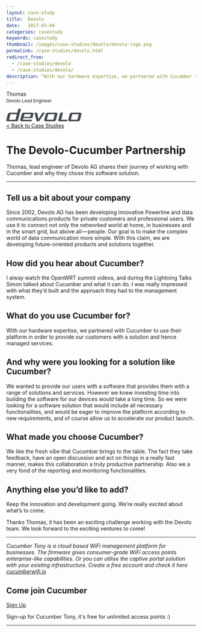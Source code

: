```yaml
---
layout: case-study
title:  Devolo
date:   2017-03-04
categories: casestudy
keywords: casestudy
thumbnail: /images/case-studies/devolo/devolo-logo.png
permalink: /case-studies/devolo.html
redirect_from:
  - /case-studies/devolo
  - /case-studies/devolo/
description: “With our hardware expertise, we partnered with Cucumber to use their platform in order to provide our customers with a solution and hence managed services.”
---
```


<div class="mdl-grid">
<div class="case-study-side mdl-cell mdl-cell--3-col mdl-cell--8-col-tablet mdl-cell--4-col-phone mdl-typography--text-center mdl-shadow--1dp">
<!-- <img class="cs-portrait text-center" src="/images/case-studies/x/x.png" width="120px"> -->
<p>Thomas<br><small>Devolo Lead Engineer</small></p>
<img src="/images/case-studies/devolo/devolo-logo.png" width="200px">
</div>

<div class="case-study-post mdl-cell mdl-cell--9-col mdl-shadow--1dp">
<a href="/casestudies/">< Back to Case Studies</a>
<h1>The Devolo-Cucumber Partnership</h1>
<p>Thomas, lead engineer of Devolo AG shares their journey of working with Cucumber and why they chose this software solution.</p>

<hr>

<h2>Tell us a bit about your company</h2>

<p>Since 2002, Devolo AG has been developing innovative Powerline and data communications products for private customers and professional users. We use it to connect not only the networked world at home, in businesses and in the smart grid, but above all — people. Our goal is to make the complex world of data communication more simple. With this claim, we are developing future-oriented products and solutions together.</p>

<h2>How did you hear about Cucumber?</h2>

<p>I alway watch the OpenWRT summit videos, and during the Lightning Talks Simon talked about Cucumber and what it can do. I was really impressed with what they’d built and the approach they had to the management system.</p>

<h2>What do you use Cucumber for?</h2>

<p>With our hardware expertise, we partnered with Cucumber to use their platform in order to provide our customers with a solution and hence managed services.</p>

<h2>And why were you looking for a solution like Cucumber?</h2>

<p>We wanted to provide our users with a software that provides them with a range of solutions and services. However we knew investing time into building the software for our devices would take a long time. So we were looking for a software solution that would include all necessary functionalities, and would be eager to improve the platform according to new requirements, and of course allow us to accelerate our product launch.</p>

<h2>What made you choose Cucumber?</h2>

<p>We like the fresh vibe that Cucumber brings to the table. The fact they take feedback, have an open discussion and act on things in a really fast manner, makes this collaboration a truly productive partnership. Also we a very fond of the reporting and monitoring functionalities.</p>

<h2>Anything else you’d like to add?</h2>

<p>Keep the innovation and development going. We’re really excited about what’s to come.</p>

<p>Thanks Thomas, it has been an exciting challenge working with the Devolo team. We look forward to the exciting ventures to come!</p>

<hr>

<div class="mdl-typography--text-center">
<p><i>Cucumber Tony is a cloud based WiFi management platform for businesses. The firmware gives consumer-grade WiFi access points enterprise-like capabilities. Or you can utilise the captive portal solution with your existing infrastructure. Create a free account and check it here <a href="https://cucumberwifi.io">cucumberwifi.io</a></i></p>
<div class="text-center">
<h2>Come join Cucumber</h2>
<a href="https://my.ctapp.io/#/create" class="button success dst">Sign Up</a><br>
<p>Sign-up for Cucumber Tony, it's free for unlimited access points :)</p>
</div>
<hr>
</div>
</div>
</div>
